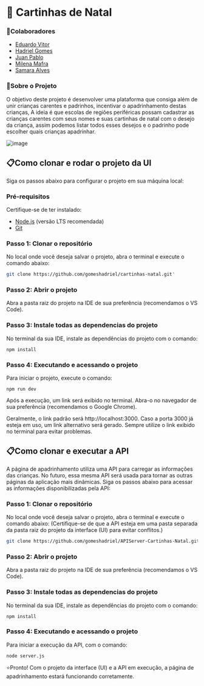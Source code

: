 # 🎅 Cartinhas de Natal
### 🤝Colaboradores
- [Eduardo Vitor](https://github.com/EduardoVitor020)
- [Hadriel Gomes](https://github.com/gomeshadriel)
- [Juan Pablo](https://github.com/juanpabloflg)
- [Milena Mafra](https://github.com/milenamafra96)
- [Samara Alves](https://github.com/samaraalvesgomes)
  
 
### 🎯Sobre o Projeto
O objetivo deste projeto é desenvolver uma plataforma que consiga além de unir crianças carentes e padrinhos, incentivar o apadrinhamento destas crianças, A ideia é que escolas de regiões periféricas possam cadastrar as crianças carentes com seus nomes e suas cartinhas de natal com o desejo da criança, assim podemos listar todos esses desejos e o padrinho pode escolher quais crianças apadrinhar.

![image](https://github.com/user-attachments/assets/262df139-03fd-4de4-af86-2c3611c0cec5)


## 📋Como clonar e rodar o projeto da UI

Siga os passos abaixo para configurar o projeto em sua máquina local:

### Pré-requisitos
Certifique-se de ter instalado:
- [Node.js](https://nodejs.org/) (versão LTS recomendada)
- [Git](https://git-scm.com/)

### Passo 1: Clonar o repositório
No local onde você deseja salvar o projeto, abra o terminal e execute o comando abaixo:
```bash
git clone https://github.com/gomeshadriel/cartinhas-natal.git'
```
### Passo 2: Abrir o projeto
Abra a pasta raiz do projeto na IDE de sua preferência (recomendamos o VS Code).

### Passo 3: Instale todas as dependencias do projeto
No terminal da sua IDE, instale as dependências do projeto com o comando:
```node
npm install
```
### Passo 4: Executando e acessando o projeto
Para iniciar o projeto, execute o comando:
```node
npm run dev
```
Após a execução, um link será exibido no terminal. Abra-o no navegador de sua preferência (recomendamos o Google Chrome).

Geralmente, o link padrão será http://localhost:3000. Caso a porta 3000 já esteja em uso, um link alternativo será gerado. Sempre utilize o link exibido no terminal para evitar problemas.

## 📋Como clonar e executar a API
A página de apadrinhamento utiliza uma API para carregar as informações das crianças. No futuro, essa mesma API será usada para tornar as outras páginas da aplicação mais dinâmicas. Siga os passos abaixo para acessar as informações disponibilizadas pela API:

### Passo 1: Clonar o repositório
No local onde você deseja salvar o projeto, abra o terminal e execute o comando abaixo: (Certifique-se de que a API esteja em uma pasta separada da pasta raiz do projeto da interface (UI) para evitar conflitos.)
```bash
git clone https://github.com/gomeshadriel/APIServer-Cartinhas-Natal.git'
```
### Passo 2: Abrir o projeto
Abra a pasta raiz do projeto na IDE de sua preferência (recomendamos o VS Code).

### Passo 3: Instale todas as dependencias do projeto
No terminal da sua IDE, instale as dependências do projeto com o comando:
```node
npm install
```
### Passo 4: Executando e acessando o projeto
Para iniciar a execução da API, com o comando:
```node
node server.js
```
⭐Pronto! Com o projeto da interface (UI) e a API em execução, a página de apadrinhamento estará funcionando corretamente.
